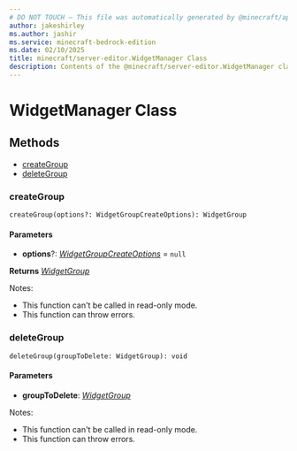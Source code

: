 ```yaml
---
# DO NOT TOUCH — This file was automatically generated by @minecraft/api-docs-generator, to report problems file an issue at https://github.com/Mojang/minecraft-scripting-libraries
author: jakeshirley
ms.author: jashir
ms.service: minecraft-bedrock-edition
ms.date: 02/10/2025
title: minecraft/server-editor.WidgetManager Class
description: Contents of the @minecraft/server-editor.WidgetManager class.
---
```

# WidgetManager Class

## Methods
- [createGroup](#creategroup)
- [deleteGroup](#deletegroup)

### **createGroup**
`
createGroup(options?: WidgetGroupCreateOptions): WidgetGroup
`

#### **Parameters**
- **options**?: [*WidgetGroupCreateOptions*](WidgetGroupCreateOptions.md) = `null`

**Returns** [*WidgetGroup*](WidgetGroup.md)
  
Notes:
- This function can't be called in read-only mode.
- This function can throw errors.

### **deleteGroup**
`
deleteGroup(groupToDelete: WidgetGroup): void
`

#### **Parameters**
- **groupToDelete**: [*WidgetGroup*](WidgetGroup.md)
  
Notes:
- This function can't be called in read-only mode.
- This function can throw errors.
